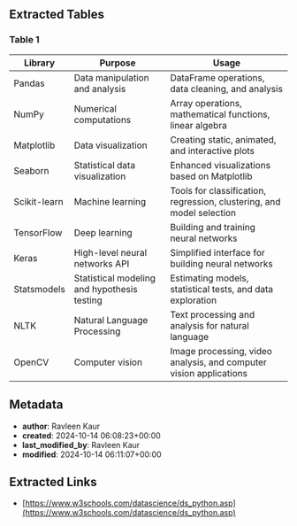 ## Extracted Tables

### Table 1
| Library | Purpose | Usage |
| --- | --- | --- |
| Pandas | Data manipulation and analysis | DataFrame operations, data cleaning, and analysis |
| NumPy | Numerical computations | Array operations, mathematical functions, linear algebra |
| Matplotlib | Data visualization | Creating static, animated, and interactive plots |
| Seaborn | Statistical data visualization | Enhanced visualizations based on Matplotlib |
| Scikit-learn | Machine learning | Tools for classification, regression, clustering, and model selection |
| TensorFlow | Deep learning | Building and training neural networks |
| Keras | High-level neural networks API | Simplified interface for building neural networks |
| Statsmodels | Statistical modeling and hypothesis testing | Estimating models, statistical tests, and data exploration |
| NLTK | Natural Language Processing | Text processing and analysis for natural language |
| OpenCV | Computer vision | Image processing, video analysis, and computer vision applications |

## Metadata
- **author**: Ravleen Kaur
- **created**: 2024-10-14 06:08:23+00:00
- **last_modified_by**: Ravleen Kaur
- **modified**: 2024-10-14 06:11:07+00:00

## Extracted Links
- [https://www.w3schools.com/datascience/ds_python.asp](https://www.w3schools.com/datascience/ds_python.asp)
